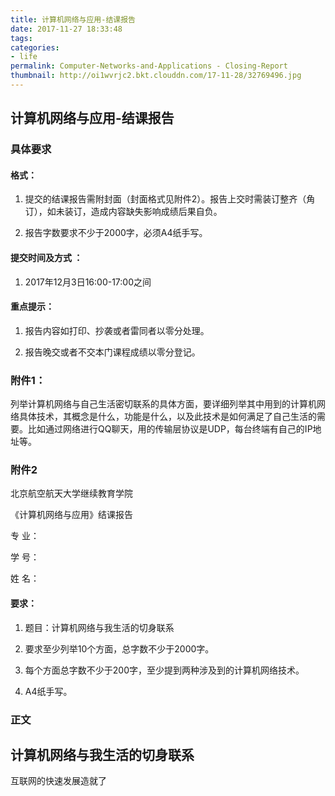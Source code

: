 ```yaml
---
title: 计算机网络与应用-结课报告
date: 2017-11-27 18:33:48
tags:
categories:
- life
permalink: Computer-Networks-and-Applications - Closing-Report
thumbnail: http://oi1wvrjc2.bkt.clouddn.com/17-11-28/32769496.jpg
---
```


计算机网络与应用-结课报告
----

### 具体要求

#### 格式：
1. 提交的结课报告需附封面（封面格式见附件2）。报告上交时需装订整齐（角订），如未装订，造成内容缺失影响成绩后果自负。

2. 报告字数要求不少于2000字，必须A4纸手写。

#### 提交时间及方式 ：

1. 2017年12月3日16:00-17:00之间

#### 重点提示：

1. 报告内容如打印、抄袭或者雷同者以零分处理。

2. 报告晚交或者不交本门课程成绩以零分登记。

### 附件1：

列举计算机网络与自己生活密切联系的具体方面，要详细列举其中用到的计算机网络具体技术，其概念是什么，功能是什么，以及此技术是如何满足了自己生活的需要。比如通过网络进行QQ聊天，用的传输层协议是UDP，每台终端有自己的IP地址等。

### 附件2

北京航空航天大学继续教育学院

《计算机网络与应用》结课报告

专 业：

学 号：

姓 名：

 
#### 要求：

1. 题目：计算机网络与我生活的切身联系

2. 要求至少列举10个方面，总字数不少于2000字。

3. 每个方面总字数不少于200字，至少提到两种涉及到的计算机网络技术。

4. A4纸手写。


### 正文

## 计算机网络与我生活的切身联系

互联网的快速发展造就了